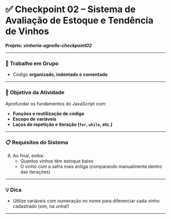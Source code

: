 # ✅ Checkpoint 02 – Sistema de Avaliação de Estoque e Tendência de Vinhos

**Projeto: _vinheria-agnello-checkpoint02_**

---

### 👥 Trabalho em Grupo

- Código **organizado, indentado e comentado**

---


### 🧠 Objetivo da Atividade

Aprofundar os fundamentos do JavaScript com:
- **Funções e reutilização de código**
- **Escopo de variáveis**
- **Laços de repetição e iteração (`for`, `while`, etc.)**

---

### 📋 Requisitos do Sistema


6. Ao final, exiba:
   - Quantos vinhos têm estoque baixo
   - O vinho com a safra mais antiga (comparando manualmente dentro das iterações)
---

### 💡 Dica

- Utilize variáveis com numeração no nome para diferenciar cada vinho cadastrado (sim, na unha!)

---